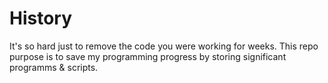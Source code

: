 # History

It's so hard just to remove the code you were working for weeks. This repo purpose is to save my programming progress by storing significant programms & scripts.
